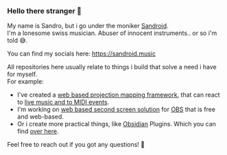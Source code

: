 ### Hello there stranger 👋

My name is Sandro, but i go under the moniker [Sandroid](https://sandroid.xyz/).<br/>
I'm a lonesome swiss musician. Abuser of innocent instruments.. or so i'm told 😅.

You can find my socials here: https://sandroid.music

All repositories here usually relate to things i build that solve a need i have for myself. <br/>
For example:

* I've created a [web based projection mapping framework](https://github.com/sandroidmusic/projector), that can react to [live music and to MIDI events](https://www.youtube.com/watch?v=J2pfZ2ajXEs).
* I'm working on [web based second screen solution](https://github.com/sandroidmusic/obs-2nd-Screen) for [OBS](https://obsproject.com/) that is free and web-based.
* Or i create more practical things, like [Obsidian](https://obsidian.md/) Plugins. Which you can find [over here](https://github.com/eatcodeplay).

Feel free to reach out if you got any questions! 🤗

